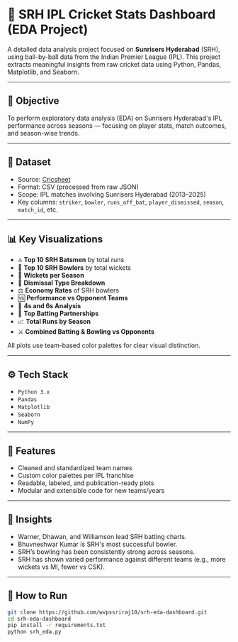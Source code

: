 # 🧡 SRH IPL Cricket Stats Dashboard (EDA Project)

A detailed data analysis project focused on **Sunrisers Hyderabad** (SRH), using ball-by-ball data from the Indian Premier League (IPL). This project extracts meaningful insights from raw cricket data using Python, Pandas, Matplotlib, and Seaborn.

---

## 📌 Objective

To perform exploratory data analysis (EDA) on Sunrisers Hyderabad's IPL performance across seasons — focusing on player stats, match outcomes, and season-wise trends.

---

## 🧩 Dataset

- Source: [Cricsheet](https://cricsheet.org/)
- Format: CSV (processed from raw JSON)
- Scope: IPL matches involving Sunrisers Hyderabad (2013–2025)
- Key columns: `striker`, `bowler`, `runs_off_bat`, `player_dismissed`, `season`, `match_id`, etc.

---

## 📊 Key Visualizations

- 🔝 **Top 10 SRH Batsmen** by total runs
- 🎯 **Top 10 SRH Bowlers** by total wickets
- 📅 **Wickets per Season**
- 🧹 **Dismissal Type Breakdown**
- ⚖️ **Economy Rates** of SRH bowlers
- 🆚 **Performance vs Opponent Teams**
- 🚀 **4s and 6s Analysis**
- 🤝 **Top Batting Partnerships**
- 📈 **Total Runs by Season**
- ⚔️ **Combined Batting & Bowling vs Opponents**

All plots use team-based color palettes for clear visual distinction.

---

## ⚙️ Tech Stack

- `Python 3.x`
- `Pandas`
- `Matplotlib`
- `Seaborn`
- `NumPy`

---

## 🧼 Features

- Cleaned and standardized team names
- Custom color palettes per IPL franchise
- Readable, labeled, and publication-ready plots
- Modular and extensible code for new teams/years

---

## 🧠 Insights

- Warner, Dhawan, and Williamson lead SRH batting charts.
- Bhuvneshwar Kumar is SRH's most successful bowler.
- SRH’s bowling has been consistently strong across seasons.
- SRH has shown varied performance against different teams (e.g., more wickets vs MI, fewer vs CSK).

---

## 📁 How to Run

```bash
git clone https://github.com/wvpssriraj10/srh-eda-dashboard.git
cd srh-eda-dashboard
pip install -r requirements.txt
python srh_eda.py
